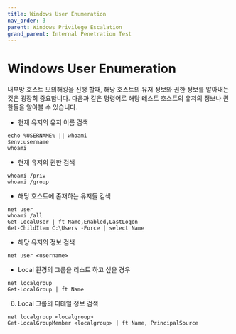 ```yaml
---
title: Windows User Enumeration
nav_order: 3
parent: Windows Privilege Escalation
grand_parent: Internal Penetration Test
---
```


# Windows User Enumeration 

내부망 호스트 모의해킹을 진행 할때, 해당 호스트의 유저 정보와 권한 정보를 알아내는것은 굉장히 중요합니다. 
다음과 같은 명령어로 해당 테스트 호스트의 유저의 정보나 권한들을 알아볼 수 있습니다.

-  현재 유저의 유저 이름 검색

```
echo %USERNAME% || whoami
$env:username
whoami
```

-  현재 유저의 권한 검색

```
whoami /priv
whoami /group
```

- 해당 호스트에 존재하는 유저들 검색

```
net user
whoami /all
Get-LocalUser | ft Name,Enabled,LastLogon
Get-ChildItem C:\Users -Force | select Name
```

- 해당 유저의 정보 검색

```
net user <username>
```

- Local 환경의 그룹을 리스트 하고 싶을 경우

```
net localgroup
Get-LocalGroup | ft Name
```

6. Local 그룹의 디테일 정보 검색

```
net localgroup <localgroup>
Get-LocalGroupMember <localgroup> | ft Name, PrincipalSource
```
